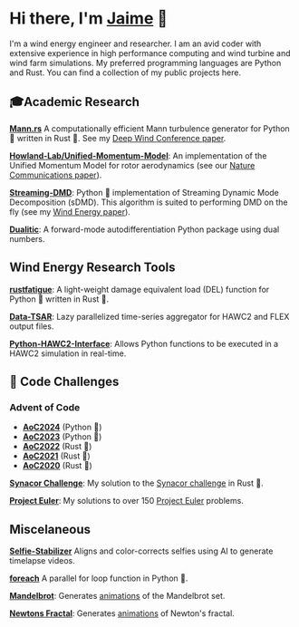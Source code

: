 # Hi there, I'm [Jaime](https://github.com/jaimeliew1) 👋

I'm a wind energy engineer and researcher. I am an avid coder with extensive experience in high performance computing and wind turbine and wind farm simulations. My preferred programming languages are Python and Rust. You can find a collection of my public projects here.


## 🎓Academic Research
[**Mann.rs**](https://github.com/jaimeliew1/Mann.rs) A computationally efficient Mann turbulence generator for Python 🐍 written in Rust 🦀. See my [Deep Wind Conference paper](https://doi.org/10.1088/1742-6596/2626/1/012050).

[**Howland-Lab/Unified-Momentum-Model**](https://github.com/Howland-Lab/Unified-Momentum-Model): An implementation of the Unified Momentum Model for rotor aerodynamics (see our [Nature Communications paper](https://doi.org/10.1038/s41467-024-50756-5)).

[**Streaming-DMD**](https://github.com/jaimeliew1/Streaming-DMD): Python 🐍 implementation of Streaming Dynamic Mode Decomposition (sDMD). This algorithm is suited to performing DMD on the fly (see my [Wind Energy paper](https://doi.org/10.1002/we.2694)). 

[**Dualitic**](https://github.com/jaimeliew1/Dualitic): A forward-mode autodifferentiation Python package using dual numbers.

## Wind Energy Research Tools
[**rustfatigue**](https://github.com/jaimeliew1/rustfatigue): A light-weight damage equivalent load (DEL) function for Python 🐍 written in Rust 🦀.

[**Data-TSAR**](https://github.com/jaimeliew1/Data-TSAR): Lazy parallelized time-series aggregator for HAWC2 and FLEX output files.

[**Python-HAWC2-Interface**](https://github.com/jaimeliew1/Python-HAWC2-Interface): Allows Python functions to be executed in a HAWC2 simulation in real-time.


## 🚀 Code Challenges
### Advent of Code
-  [**AoC2024**](https://github.com/jaimeliew1/Advent-of-Code-2024) (Python 🐍)
-  [**AoC2023**](https://github.com/jaimeliew1/Advent-of-Code-2023) (Python 🐍)
-  [**AoC2022**](https://github.com/jaimeliew1/Advent-of-Code-2022) (Rust 🦀)
-  [**AoC2021**](https://github.com/jaimeliew1/Advent-of-Code-2021) (Rust 🦀)
-  [**AoC2020**](https://github.com/jaimeliew1/adventofcode2020rust) (Rust 🦀)

[**Synacor Challenge**](https://github.com/jaimeliew1/Synacor-Challenge): My solution to the [Synacor challenge](https://challenge.synacor.com/) in Rust 🦀.

[**Project Euler**](https://github.com/jaimeliew1/Project_Euler_Solutions): My solutions to over 150 [Project Euler](https://projecteuler.net/) problems.



## Miscelaneous
[**Selfie-Stabilizer**](https://github.com/jaimeliew1/Selfie-Stabilizer) Aligns and color-corrects selfies using AI to generate timelapse videos.

[**foreach**](https://github.com/jaimeliew1/foreach) A parallel for loop function in Python 🐍.

[**Mandelbrot**](https://github.com/jaimeliew1/Mandelbrot): Generates [animations](https://imgur.com/a/TlMVHm6) of the Mandelbrot set.

[**Newtons Fractal**](https://github.com/jaimeliew1/Newton-s-Fractal): Generates [animations](https://imgur.com/gallery/hWcHxPL) of Newton's fractal.

